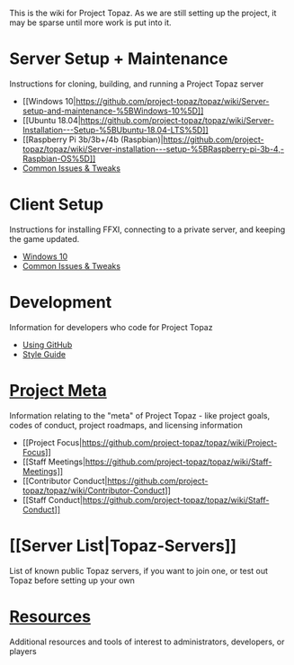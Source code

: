 This is the wiki for Project Topaz. As we are still setting up the project, it may be sparse until more work is put into it.

# Server Setup + Maintenance
Instructions for cloning, building, and running a Project Topaz server
- [[Windows 10|https://github.com/project-topaz/topaz/wiki/Server-setup-and-maintenance-%5BWindows-10%5D]]
- [[Ubuntu 18.04|https://github.com/project-topaz/topaz/wiki/Server-Installation---Setup-%5BUbuntu-18.04-LTS%5D]]
- [[Raspberry Pi 3b/3b+/4b (Raspbian)|https://github.com/project-topaz/topaz/wiki/Server-installation---setup-%5BRaspberry-pi-3b-4,-Raspbian-OS%5D]]
- [Common Issues & Tweaks](https://github.com/project-topaz/topaz/wiki/Miscellaneous-(Server))

# Client Setup
Instructions for installing FFXI, connecting to a private server, and keeping the game updated.
- [Windows 10](https://github.com/project-topaz/topaz/wiki/Client-setup-%5BWindows%5D)
- [Common Issues & Tweaks](https://github.com/project-topaz/topaz/wiki/Miscellaneous-(Client))

# Development
Information for developers who code for Project Topaz
- [Using GitHub](https://github.com/project-topaz/topaz/wiki/Using-GitHub)
- [Style Guide](https://github.com/project-topaz/topaz/blob/release/CONTRIBUTING.md)
# [Project Meta](https://github.com/project-topaz/topaz/wiki/Project-Meta)
Information relating to the "meta" of Project Topaz - like project goals, codes of conduct, project roadmaps, and licensing information
- [[Project Focus|https://github.com/project-topaz/topaz/wiki/Project-Focus]]
- [[Staff Meetings|https://github.com/project-topaz/topaz/wiki/Staff-Meetings]]
- [[Contributor Conduct|https://github.com/project-topaz/topaz/wiki/Contributor-Conduct]]
- [[Staff Conduct|https://github.com/project-topaz/topaz/wiki/Staff-Conduct]]
# [[Server List|Topaz-Servers]]
List of known public Topaz servers, if you want to join one, or test out Topaz before setting up your own
# [Resources](https://github.com/project-topaz/topaz/wiki/Resources)
Additional resources and tools of interest to administrators, developers, or players
